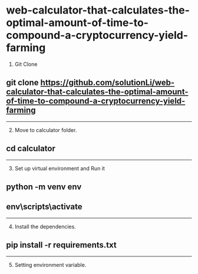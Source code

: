 # web-calculator-that-calculates-the-optimal-amount-of-time-to-compound-a-cryptocurrency-yield-farming
1. Git Clone
## git clone https://github.com/solutionLi/web-calculator-that-calculates-the-optimal-amount-of-time-to-compound-a-cryptocurrency-yield-farming
------

2. Move to calculator folder.
## cd calculator
--------

3. Set up virtual environment and Run it
## python -m venv env
## env\scripts\activate
--------

4. Install the dependencies.
## pip install -r requirements.txt
--------

5. Setting environment variable.


